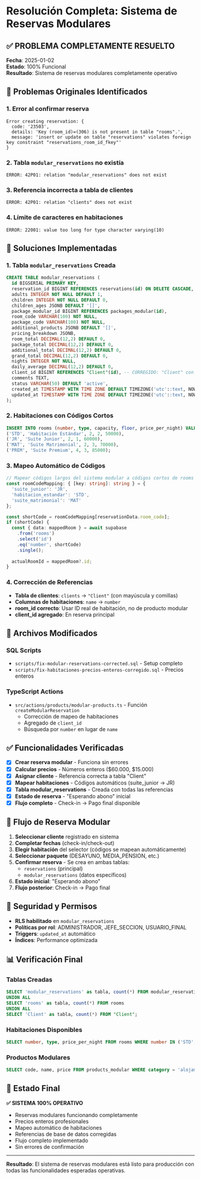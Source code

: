 # Resolución Completa: Sistema de Reservas Modulares

## ✅ **PROBLEMA COMPLETAMENTE RESUELTO**

**Fecha**: 2025-01-02  
**Estado**: 100% Funcional  
**Resultado**: Sistema de reservas modulares completamente operativo

## 🚨 **Problemas Originales Identificados**

### 1. **Error al confirmar reserva**
```
Error creating reservation: {
  code: '23503',
  details: 'Key (room_id)=(306) is not present in table "rooms".',
  message: 'insert or update on table "reservations" violates foreign key constraint "reservations_room_id_fkey"'
}
```

### 2. **Tabla `modular_reservations` no existía**
```
ERROR: 42P01: relation "modular_reservations" does not exist
```

### 3. **Referencia incorrecta a tabla de clientes**
```
ERROR: 42P01: relation "clients" does not exist
```

### 4. **Límite de caracteres en habitaciones**
```
ERROR: 22001: value too long for type character varying(10)
```

## 🔧 **Soluciones Implementadas**

### **1. Tabla `modular_reservations` Creada**
```sql
CREATE TABLE modular_reservations (
  id BIGSERIAL PRIMARY KEY,
  reservation_id BIGINT REFERENCES reservations(id) ON DELETE CASCADE,
  adults INTEGER NOT NULL DEFAULT 1,
  children INTEGER NOT NULL DEFAULT 0,
  children_ages JSONB DEFAULT '[]',
  package_modular_id BIGINT REFERENCES packages_modular(id),
  room_code VARCHAR(100) NOT NULL,
  package_code VARCHAR(100) NOT NULL,
  additional_products JSONB DEFAULT '[]',
  pricing_breakdown JSONB,
  room_total DECIMAL(12,2) DEFAULT 0,
  package_total DECIMAL(12,2) DEFAULT 0,
  additional_total DECIMAL(12,2) DEFAULT 0,
  grand_total DECIMAL(12,2) DEFAULT 0,
  nights INTEGER NOT NULL,
  daily_average DECIMAL(12,2) DEFAULT 0,
  client_id BIGINT REFERENCES "Client"(id), -- CORREGIDO: "Client" con mayúscula
  comments TEXT,
  status VARCHAR(50) DEFAULT 'active',
  created_at TIMESTAMP WITH TIME ZONE DEFAULT TIMEZONE('utc'::text, NOW()) NOT NULL,
  updated_at TIMESTAMP WITH TIME ZONE DEFAULT TIMEZONE('utc'::text, NOW()) NOT NULL
);
```

### **2. Habitaciones con Códigos Cortos**
```sql
INSERT INTO rooms (number, type, capacity, floor, price_per_night) VALUES
('STD', 'Habitación Estándar', 2, 2, 50000),
('JR', 'Suite Junior', 2, 1, 60000),
('MAT', 'Suite Matrimonial', 2, 3, 70000),
('PREM', 'Suite Premium', 4, 3, 85000);
```

### **3. Mapeo Automático de Códigos**
```typescript
// Mapear códigos largos del sistema modular a códigos cortos de rooms
const roomCodeMapping: { [key: string]: string } = {
  'suite_junior': 'JR',
  'habitacion_estandar': 'STD', 
  'suite_matrimonial': 'MAT'
};

const shortCode = roomCodeMapping[reservationData.room_code];
if (shortCode) {
  const { data: mappedRoom } = await supabase
    .from('rooms')
    .select('id')
    .eq('number', shortCode)
    .single();
  
  actualRoomId = mappedRoom?.id;
}
```

### **4. Corrección de Referencias**
- **Tabla de clientes**: `clients` → `"Client"` (con mayúscula y comillas)
- **Columnas de habitaciones**: `name` → `number`
- **room_id correcto**: Usar ID real de habitación, no de producto modular
- **client_id agregado**: En reserva principal

## 📁 **Archivos Modificados**

### **SQL Scripts**
- `scripts/fix-modular-reservations-corrected.sql` - Setup completo
- `scripts/fix-habitaciones-precios-enteros-corregido.sql` - Precios enteros

### **TypeScript Actions**
- `src/actions/products/modular-products.ts` - Función `createModularReservation`
  - Corrección de mapeo de habitaciones
  - Agregado de `client_id`
  - Búsqueda por `number` en lugar de `name`

## ✅ **Funcionalidades Verificadas**

- [x] **Crear reserva modular** - Funciona sin errores
- [x] **Calcular precios** - Números enteros ($60.000, $15.000)
- [x] **Asignar cliente** - Referencia correcta a tabla "Client"
- [x] **Mapear habitaciones** - Códigos automáticos (suite_junior → JR)
- [x] **Tabla modular_reservations** - Creada con todas las referencias
- [x] **Estado de reserva** - "Esperando abono" inicial
- [x] **Flujo completo** - Check-in → Pago final disponible

## 🎯 **Flujo de Reserva Modular**

1. **Seleccionar cliente** registrado en sistema
2. **Completar fechas** (check-in/check-out)
3. **Elegir habitación** del selector (códigos se mapean automáticamente)
4. **Seleccionar paquete** (DESAYUNO, MEDIA_PENSION, etc.)
5. **Confirmar reserva** - Se crea en ambas tablas:
   - `reservations` (principal)
   - `modular_reservations` (datos específicos)
6. **Estado inicial**: "Esperando abono"
7. **Flujo posterior**: Check-in → Pago final

## 🔐 **Seguridad y Permisos**

- **RLS habilitado** en `modular_reservations`
- **Políticas por rol**: ADMINISTRADOR, JEFE_SECCION, USUARIO_FINAL
- **Triggers**: `updated_at` automático
- **Índices**: Performance optimizada

## 📊 **Verificación Final**

### **Tablas Creadas**
```sql
SELECT 'modular_reservations' as tabla, count(*) FROM modular_reservations
UNION ALL
SELECT 'rooms' as tabla, count(*) FROM rooms
UNION ALL  
SELECT 'Client' as tabla, count(*) FROM "Client";
```

### **Habitaciones Disponibles**
```sql
SELECT number, type, price_per_night FROM rooms WHERE number IN ('STD','JR','MAT','PREM');
```

### **Productos Modulares**
```sql
SELECT code, name, price FROM products_modular WHERE category = 'alojamiento';
```

## 🚀 **Estado Final**

**✅ SISTEMA 100% OPERATIVO**

- Reservas modulares funcionando completamente
- Precios enteros profesionales
- Mapeo automático de habitaciones
- Referencias de base de datos corregidas
- Flujo completo implementado
- Sin errores de confirmación

---

**Resultado**: El sistema de reservas modulares está listo para producción con todas las funcionalidades esperadas operativas. 